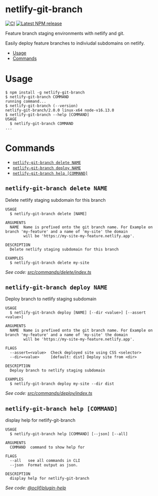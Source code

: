 netlify-git-branch
==================

[![CI](https://github.com/mrloop/netlify-git-branch/actions/workflows/ci.yml/badge.svg)](https://github.com/mrloop/netlify-git-branch/actions/workflows/ci.yml)
[![Latest NPM release][npm-badge]][npm-badge-url]

[npm-badge]: https://img.shields.io/npm/v/netlify-git-branch.svg
[npm-badge-url]: https://www.npmjs.com/package/netlify-git-branch

Feature branch staging environments with netlify and git.

Easily deploy feature branches to indiviudal subdomains on netlify.

<!-- toc -->
* [Usage](#usage)
* [Commands](#commands)
<!-- tocstop -->
# Usage
<!-- usage -->
```sh-session
$ npm install -g netlify-git-branch
$ netlify-git-branch COMMAND
running command...
$ netlify-git-branch (--version)
netlify-git-branch/2.0.0 linux-x64 node-v16.13.0
$ netlify-git-branch --help [COMMAND]
USAGE
  $ netlify-git-branch COMMAND
...
```
<!-- usagestop -->
# Commands
<!-- commands -->
* [`netlify-git-branch delete NAME`](#netlify-git-branch-delete-name)
* [`netlify-git-branch deploy NAME`](#netlify-git-branch-deploy-name)
* [`netlify-git-branch help [COMMAND]`](#netlify-git-branch-help-command)

## `netlify-git-branch delete NAME`

Delete netlify staging subdomain for this branch

```
USAGE
  $ netlify-git-branch delete [NAME]

ARGUMENTS
  NAME  Name is prefixed onto the git branch name. For Example on branch 'my-feature' and a name of 'my-site' the domain
        will be 'https://my-site-my-feature.netlify.app'.

DESCRIPTION
  Delete netlify staging subdomain for this branch

EXAMPLES
  $ netlify-git-branch delete my-site
```

_See code: [src/commands/delete/index.ts](https://github.com/mrloop/netlify-git-branch/blob/v2.0.0/src/commands/delete/index.ts)_

## `netlify-git-branch deploy NAME`

Deploy branch to netlify staging subdomain

```
USAGE
  $ netlify-git-branch deploy [NAME] [--dir <value>] [--assert <value>]

ARGUMENTS
  NAME  Name is prefixed onto the git branch name. For Example on branch 'my-feature' and a name of 'my-site' the domain
        will be 'https://my-site-my-feature.netlify.app'.

FLAGS
  --assert=<value>  Check deployed site using CSS <selector>
  --dir=<value>     [default: dist] Deploy site from <dir>

DESCRIPTION
  Deploy branch to netlify staging subdomain

EXAMPLES
  $ netlify-git-branch deploy my-site --dir dist
```

_See code: [src/commands/deploy/index.ts](https://github.com/mrloop/netlify-git-branch/blob/v2.0.0/src/commands/deploy/index.ts)_

## `netlify-git-branch help [COMMAND]`

display help for netlify-git-branch

```
USAGE
  $ netlify-git-branch help [COMMAND] [--json] [--all]

ARGUMENTS
  COMMAND  command to show help for

FLAGS
  --all   see all commands in CLI
  --json  Format output as json.

DESCRIPTION
  display help for netlify-git-branch
```

_See code: [@oclif/plugin-help](https://github.com/oclif/plugin-help/blob/v4.0.3/src/commands/help.ts)_
<!-- commandsstop -->
